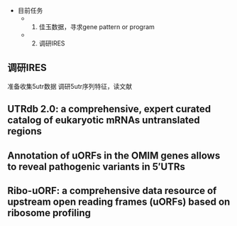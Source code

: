 
- 目前任务
	- 1. 佳玉数据，寻求gene pattern or program
	- 2. 调研IRES

## 调研IRES

准备收集5utr数据
调研5utr序列特征，读文献


## UTRdb 2.0: a comprehensive, expert curated catalog of eukaryotic mRNAs untranslated regions



## Annotation of uORFs in the OMIM genes allows to reveal pathogenic variants in 5′UTRs



## Ribo-uORF: a comprehensive data resource of upstream open reading frames (uORFs) based on ribosome profiling




